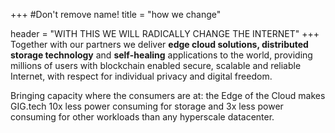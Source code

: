 +++
#Don't remove name!
title = "how we change"

header = "WITH THIS WE WILL RADICALLY CHANGE THE INTERNET"
+++
Together with our partners we deliver **edge cloud solutions, distributed storage technology** and **self-healing** applications to the world, providing millions of users with blockchain enabled secure, scalable and reliable Internet, with respect for individual privacy and digital freedom.

Bringing capacity where the consumers are at: the Edge of the Cloud makes GIG.tech 10x less power consuming for storage and 3x less power consuming for other workloads than any hyperscale datacenter.
